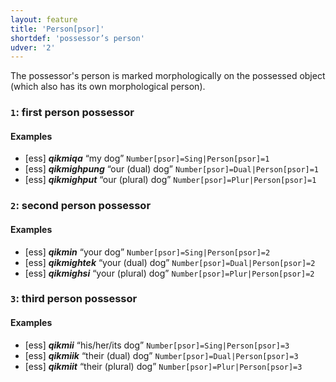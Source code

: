 ```yaml
---
layout: feature
title: 'Person[psor]'
shortdef: 'possessor’s person'
udver: '2'
---
```


The possessor's person is marked morphologically on the possessed object
(which also has its own morphological person).

### <a name="1">`1`</a>: first person possessor

#### Examples

* [ess] _<b>qikmiqa</b>_ “my dog” `Number[psor]=Sing|Person[psor]=1`
* [ess] _<b>qikmighpung</b>_ “our (dual) dog” `Number[psor]=Dual|Person[psor]=1`
* [ess] _<b>qikmighput</b>_ “our (plural) dog” `Number[psor]=Plur|Person[psor]=1`

### <a name="2">`2`</a>: second person possessor

#### Examples

* [ess] _<b>qikmin</b>_ “your dog” `Number[psor]=Sing|Person[psor]=2`
* [ess] _<b>qikmightek</b>_ “your (dual) dog” `Number[psor]=Dual|Person[psor]=2`
* [ess] _<b>qikmighsi</b>_ “your (plural) dog” `Number[psor]=Plur|Person[psor]=2`


### <a name="3">`3`</a>: third person possessor

#### Examples

* [ess] _<b>qikmii</b>_ “his/her/its dog” `Number[psor]=Sing|Person[psor]=3`
* [ess] _<b>qikmiik</b>_ “their (dual) dog” `Number[psor]=Dual|Person[psor]=3`
* [ess] _<b>qikmiit</b>_ “their (plural) dog” `Number[psor]=Plur|Person[psor]=3`
<!-- Interlanguage links updated Út 9. května 2023, 20:03:45 CEST -->
